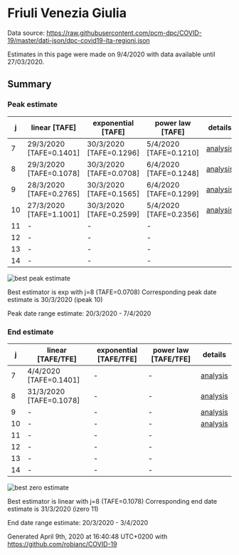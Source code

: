 # Friuli Venezia Giulia


Data source: https://raw.githubusercontent.com/pcm-dpc/COVID-19/master/dati-json/dpc-covid19-ita-regioni.json

Estimates in this page were made on 9/4/2020 with data available until 27/03/2020.


## Summary 

### Peak estimate 
|j|linear [TAFE]|exponential [TAFE]|power law [TAFE]|details|
|---|----|-----------|---------|-------|
|7|29/3/2020 [TAFE=0.1401]|30/3/2020 [TAFE=0.1296]|5/4/2020 [TAFE=0.1210]|[analysis](COVID-19_friuli_venezia_giulia_j7_2020-03-27.md)|
|8|29/3/2020 [TAFE=0.1078]|30/3/2020 [TAFE=0.0708]|6/4/2020 [TAFE=0.1248]|[analysis](COVID-19_friuli_venezia_giulia_j8_2020-03-27.md)|
|9|28/3/2020 [TAFE=0.2765]|30/3/2020 [TAFE=0.1565]|6/4/2020 [TAFE=0.1299]|[analysis](COVID-19_friuli_venezia_giulia_j9_2020-03-27.md)|
|10|27/3/2020 [TAFE=1.1001]|30/3/2020 [TAFE=0.2599]|5/4/2020 [TAFE=0.2356]|[analysis](COVID-19_friuli_venezia_giulia_j10_2020-03-27.md)|
|11|-|-|-||
|12|-|-|-||
|13|-|-|-||
|14|-|-|-||

![best peak estimate](COVID-19_friuli_venezia_giulia_j8_2020-03-27.png)

Best estimator is exp with j=8 (TAFE=0.0708)
Corresponding peak date estimate is 30/3/2020 (ipeak 10)


Peak date range estimate: 20/3/2020 - 7/4/2020

### End estimate 
|j|linear [TAFE/TFE]|exponential [TAFE/TFE]|power law [TAFE/TFE]|details|
|---|----|-----------|---------|-------|
|7|4/4/2020 [TAFE=0.1401]|-|-|[analysis](COVID-19_friuli_venezia_giulia_j7_2020-03-27.md)|
|8|31/3/2020 [TAFE=0.1078]|-|-|[analysis](COVID-19_friuli_venezia_giulia_j8_2020-03-27.md)|
|9|-|-|-|[analysis](COVID-19_friuli_venezia_giulia_j9_2020-03-27.md)|
|10|-|-|-|[analysis](COVID-19_friuli_venezia_giulia_j10_2020-03-27.md)|
|11|-|-|-||
|12|-|-|-||
|13|-|-|-||
|14|-|-|-||

![best zero estimate](COVID-19_friuli_venezia_giulia_j8_2020-03-27.png)

Best estimator is linear with j=8 (TAFE=0.1078)
Corresponding end date estimate is 31/3/2020 (izero 11)


End date range estimate: 20/3/2020 - 3/4/2020

Generated April 9th, 2020 at 16:40:48 UTC+0200 with https://github.com/robianc/COVID-19
